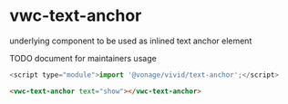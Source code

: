 # vwc-text-anchor

underlying component to be used as inlined text anchor element

TODO document for maintainers usage

```js
<script type="module">import '@vonage/vivid/text-anchor';</script>
```

```html preview
<vwc-text-anchor text="show"></vwc-text-anchor>
```
